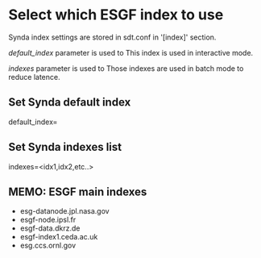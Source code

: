 # Select which ESGF index to use

Synda index settings are stored in sdt.conf in '[index]' section.

*default_index* parameter is used to
This index is used in interactive mode.

*indexes* parameter is used to
Those indexes are used in batch mode to reduce latence.

## Set Synda default index

default_index=<index>

## Set Synda indexes list

indexes=<idx1,idx2,etc..>

## MEMO: ESGF main indexes

* esg-datanode.jpl.nasa.gov
* esgf-node.ipsl.fr
* esgf-data.dkrz.de
* esgf-index1.ceda.ac.uk
* esg.ccs.ornl.gov

